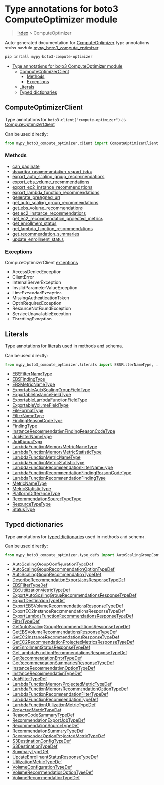 # Type annotations for boto3 ComputeOptimizer module

> [Index](..) > ComputeOptimizer

Auto-generated documentation for
[ComputeOptimizer](https://boto3.amazonaws.com/v1/documentation/api/latest/reference/services/compute-optimizer.html#ComputeOptimizer)
type annotations stubs module
[mypy_boto3_compute_optimizer](https://pypi.org/project/mypy-boto3-compute-optimizer/).

```bash
pip install mypy-boto3-compute-optimizer
```

- [Type annotations for boto3 ComputeOptimizer module](#type-annotations-for-boto3-computeoptimizer-module)
  - [ComputeOptimizerClient](#computeoptimizerclient)
    - [Methods](#methods)
    - [Exceptions](#exceptions)
  - [Literals](#literals)
  - [Typed dictionaries](#typed-dictionaries)

## ComputeOptimizerClient

Type annotations for `boto3.client("compute-optimizer")` as
[ComputeOptimizerClient](./client.md)

Can be used directly:

```python
from mypy_boto3_compute_optimizer.client import ComputeOptimizerClient
```

### Methods

- [can_paginate](./client.md#can_paginate)
- [describe_recommendation_export_jobs](./client.md#describe_recommendation_export_jobs)
- [export_auto_scaling_group_recommendations](./client.md#export_auto_scaling_group_recommendations)
- [export_ebs_volume_recommendations](./client.md#export_ebs_volume_recommendations)
- [export_ec2_instance_recommendations](./client.md#export_ec2_instance_recommendations)
- [export_lambda_function_recommendations](./client.md#export_lambda_function_recommendations)
- [generate_presigned_url](./client.md#generate_presigned_url)
- [get_auto_scaling_group_recommendations](./client.md#get_auto_scaling_group_recommendations)
- [get_ebs_volume_recommendations](./client.md#get_ebs_volume_recommendations)
- [get_ec2_instance_recommendations](./client.md#get_ec2_instance_recommendations)
- [get_ec2_recommendation_projected_metrics](./client.md#get_ec2_recommendation_projected_metrics)
- [get_enrollment_status](./client.md#get_enrollment_status)
- [get_lambda_function_recommendations](./client.md#get_lambda_function_recommendations)
- [get_recommendation_summaries](./client.md#get_recommendation_summaries)
- [update_enrollment_status](./client.md#update_enrollment_status)

### Exceptions

ComputeOptimizerClient [exceptions](./client.md#exceptions)

- AccessDeniedException
- ClientError
- InternalServerException
- InvalidParameterValueException
- LimitExceededException
- MissingAuthenticationToken
- OptInRequiredException
- ResourceNotFoundException
- ServiceUnavailableException
- ThrottlingException

## Literals

Type annotations for [literals](./literals.md) used in methods and schema.

Can be used directly:

```python
from mypy_boto3_compute_optimizer.literals import EBSFilterNameType, ...
```

- [EBSFilterNameType](./literals.md#ebsfilternametype)
- [EBSFindingType](./literals.md#ebsfindingtype)
- [EBSMetricNameType](./literals.md#ebsmetricnametype)
- [ExportableAutoScalingGroupFieldType](./literals.md#exportableautoscalinggroupfieldtype)
- [ExportableInstanceFieldType](./literals.md#exportableinstancefieldtype)
- [ExportableLambdaFunctionFieldType](./literals.md#exportablelambdafunctionfieldtype)
- [ExportableVolumeFieldType](./literals.md#exportablevolumefieldtype)
- [FileFormatType](./literals.md#fileformattype)
- [FilterNameType](./literals.md#filternametype)
- [FindingReasonCodeType](./literals.md#findingreasoncodetype)
- [FindingType](./literals.md#findingtype)
- [InstanceRecommendationFindingReasonCodeType](./literals.md#instancerecommendationfindingreasoncodetype)
- [JobFilterNameType](./literals.md#jobfilternametype)
- [JobStatusType](./literals.md#jobstatustype)
- [LambdaFunctionMemoryMetricNameType](./literals.md#lambdafunctionmemorymetricnametype)
- [LambdaFunctionMemoryMetricStatisticType](./literals.md#lambdafunctionmemorymetricstatistictype)
- [LambdaFunctionMetricNameType](./literals.md#lambdafunctionmetricnametype)
- [LambdaFunctionMetricStatisticType](./literals.md#lambdafunctionmetricstatistictype)
- [LambdaFunctionRecommendationFilterNameType](./literals.md#lambdafunctionrecommendationfilternametype)
- [LambdaFunctionRecommendationFindingReasonCodeType](./literals.md#lambdafunctionrecommendationfindingreasoncodetype)
- [LambdaFunctionRecommendationFindingType](./literals.md#lambdafunctionrecommendationfindingtype)
- [MetricNameType](./literals.md#metricnametype)
- [MetricStatisticType](./literals.md#metricstatistictype)
- [PlatformDifferenceType](./literals.md#platformdifferencetype)
- [RecommendationSourceTypeType](./literals.md#recommendationsourcetypetype)
- [ResourceTypeType](./literals.md#resourcetypetype)
- [StatusType](./literals.md#statustype)

## Typed dictionaries

Type annotations for [typed dictionaries](./type_defs.md) used in methods and
schema.

Can be used directly:

```python
from mypy_boto3_compute_optimizer.type_defs import AutoScalingGroupConfigurationTypeDef, ...
```

- [AutoScalingGroupConfigurationTypeDef](./type_defs.md#autoscalinggroupconfigurationtypedef)
- [AutoScalingGroupRecommendationOptionTypeDef](./type_defs.md#autoscalinggrouprecommendationoptiontypedef)
- [AutoScalingGroupRecommendationTypeDef](./type_defs.md#autoscalinggrouprecommendationtypedef)
- [DescribeRecommendationExportJobsResponseTypeDef](./type_defs.md#describerecommendationexportjobsresponsetypedef)
- [EBSFilterTypeDef](./type_defs.md#ebsfiltertypedef)
- [EBSUtilizationMetricTypeDef](./type_defs.md#ebsutilizationmetrictypedef)
- [ExportAutoScalingGroupRecommendationsResponseTypeDef](./type_defs.md#exportautoscalinggrouprecommendationsresponsetypedef)
- [ExportDestinationTypeDef](./type_defs.md#exportdestinationtypedef)
- [ExportEBSVolumeRecommendationsResponseTypeDef](./type_defs.md#exportebsvolumerecommendationsresponsetypedef)
- [ExportEC2InstanceRecommendationsResponseTypeDef](./type_defs.md#exportec2instancerecommendationsresponsetypedef)
- [ExportLambdaFunctionRecommendationsResponseTypeDef](./type_defs.md#exportlambdafunctionrecommendationsresponsetypedef)
- [FilterTypeDef](./type_defs.md#filtertypedef)
- [GetAutoScalingGroupRecommendationsResponseTypeDef](./type_defs.md#getautoscalinggrouprecommendationsresponsetypedef)
- [GetEBSVolumeRecommendationsResponseTypeDef](./type_defs.md#getebsvolumerecommendationsresponsetypedef)
- [GetEC2InstanceRecommendationsResponseTypeDef](./type_defs.md#getec2instancerecommendationsresponsetypedef)
- [GetEC2RecommendationProjectedMetricsResponseTypeDef](./type_defs.md#getec2recommendationprojectedmetricsresponsetypedef)
- [GetEnrollmentStatusResponseTypeDef](./type_defs.md#getenrollmentstatusresponsetypedef)
- [GetLambdaFunctionRecommendationsResponseTypeDef](./type_defs.md#getlambdafunctionrecommendationsresponsetypedef)
- [GetRecommendationErrorTypeDef](./type_defs.md#getrecommendationerrortypedef)
- [GetRecommendationSummariesResponseTypeDef](./type_defs.md#getrecommendationsummariesresponsetypedef)
- [InstanceRecommendationOptionTypeDef](./type_defs.md#instancerecommendationoptiontypedef)
- [InstanceRecommendationTypeDef](./type_defs.md#instancerecommendationtypedef)
- [JobFilterTypeDef](./type_defs.md#jobfiltertypedef)
- [LambdaFunctionMemoryProjectedMetricTypeDef](./type_defs.md#lambdafunctionmemoryprojectedmetrictypedef)
- [LambdaFunctionMemoryRecommendationOptionTypeDef](./type_defs.md#lambdafunctionmemoryrecommendationoptiontypedef)
- [LambdaFunctionRecommendationFilterTypeDef](./type_defs.md#lambdafunctionrecommendationfiltertypedef)
- [LambdaFunctionRecommendationTypeDef](./type_defs.md#lambdafunctionrecommendationtypedef)
- [LambdaFunctionUtilizationMetricTypeDef](./type_defs.md#lambdafunctionutilizationmetrictypedef)
- [ProjectedMetricTypeDef](./type_defs.md#projectedmetrictypedef)
- [ReasonCodeSummaryTypeDef](./type_defs.md#reasoncodesummarytypedef)
- [RecommendationExportJobTypeDef](./type_defs.md#recommendationexportjobtypedef)
- [RecommendationSourceTypeDef](./type_defs.md#recommendationsourcetypedef)
- [RecommendationSummaryTypeDef](./type_defs.md#recommendationsummarytypedef)
- [RecommendedOptionProjectedMetricTypeDef](./type_defs.md#recommendedoptionprojectedmetrictypedef)
- [S3DestinationConfigTypeDef](./type_defs.md#s3destinationconfigtypedef)
- [S3DestinationTypeDef](./type_defs.md#s3destinationtypedef)
- [SummaryTypeDef](./type_defs.md#summarytypedef)
- [UpdateEnrollmentStatusResponseTypeDef](./type_defs.md#updateenrollmentstatusresponsetypedef)
- [UtilizationMetricTypeDef](./type_defs.md#utilizationmetrictypedef)
- [VolumeConfigurationTypeDef](./type_defs.md#volumeconfigurationtypedef)
- [VolumeRecommendationOptionTypeDef](./type_defs.md#volumerecommendationoptiontypedef)
- [VolumeRecommendationTypeDef](./type_defs.md#volumerecommendationtypedef)
